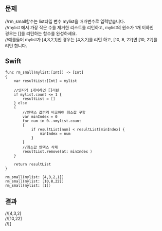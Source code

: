 ## 문제
//rm_small함수는 list타입 변수 mylist을 매개변수로 입력받습니다.   
//mylist 에서 가장 작은 수를 제거한 리스트를 리턴하고, mylist의 원소가 1개 이하인 경우는 []를 리턴하는 함수를 완성하세요.   
//예를들어 mylist가 [4,3,2,1]인 경우는 [4,3,2]를 리턴 하고, [10, 8, 22]면 [10, 22]를 리턴 합니다.

## Swift
```
func rm_small(mylist:[Int]) -> [Int]
{
    var resultList:[Int] = mylist
    
    //인자가 1개이하면 []리턴
    if mylist.count <= 1 {
        resultList = []
    } else
    {
        //인덱스 값끼리 비교하여 최소값 구함
        var minIndex = 0
        for num in 0..<mylist.count
        {
            if resultList[num] < resultList[minIndex] {
                minIndex = num
            }
        }
        //최소값 인덱스 삭제
        resultList.remove(at: minIndex )
    }
    
    return resultList
}

rm_small(mylist: [4,3,2,1])
rm_small(mylist: [10,8,22])
rm_small(mylist: [1])
```

## 결과
//[4,3,2]  
//[10,22]  
//[]

